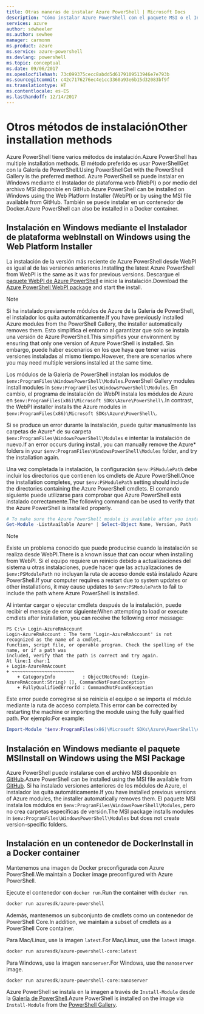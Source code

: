 ```yaml
---
title: Otras maneras de instalar Azure PowerShell | Microsoft Docs
description: "Cómo instalar Azure PowerShell con el paquete MSI o el Instalador de plataforma web."
services: azure
author: sdwheeler
ms.author: sewhee
manager: carmonm
ms.product: azure
ms.service: azure-powershell
ms.devlang: powershell
ms.topic: conceptual
ms.date: 09/06/2017
ms.openlocfilehash: 73c099375cecc8abdd5d6179109513946e7e793b
ms.sourcegitcommit: c42c7176276ec4e1cc3360a93e6b15d32083bf9f
ms.translationtype: HT
ms.contentlocale: es-ES
ms.lasthandoff: 12/14/2017
---
```

# <a name="other-installation-methods"></a><span data-ttu-id="00c3b-103">Otros métodos de instalación</span><span class="sxs-lookup"><span data-stu-id="00c3b-103">Other installation methods</span></span>

<span data-ttu-id="00c3b-104">Azure PowerShell tiene varios métodos de instalación.</span><span class="sxs-lookup"><span data-stu-id="00c3b-104">Azure PowerShell has multiple installation methods.</span></span> <span data-ttu-id="00c3b-105">El método preferido es usar PowerShellGet con la Galería de PowerShell.</span><span class="sxs-lookup"><span data-stu-id="00c3b-105">Using PowerShellGet with the PowerShell Gallery is the preferred method.</span></span> <span data-ttu-id="00c3b-106">Azure PowerShell se puede instalar en Windows mediante el Instalador de plataforma web (WebPI) o por medio del archivo MSI disponible en GitHub.</span><span class="sxs-lookup"><span data-stu-id="00c3b-106">Azure PowerShell can be installed on Windows using the Web Platform Installer (WebPI) or by using the MSI file available from GitHub.</span></span> <span data-ttu-id="00c3b-107">También se puede instalar en un contenedor de Docker.</span><span class="sxs-lookup"><span data-stu-id="00c3b-107">Azure PowerShell can also be installed in a Docker container.</span></span>

## <a name="install-on-windows-using-the-web-platform-installer"></a><span data-ttu-id="00c3b-108">Instalación en Windows mediante el Instalador de plataforma web</span><span class="sxs-lookup"><span data-stu-id="00c3b-108">Install on Windows using the Web Platform Installer</span></span>

<span data-ttu-id="00c3b-109">La instalación de la versión más reciente de Azure PowerShell desde WebPI es igual al de las versiones anteriores.</span><span class="sxs-lookup"><span data-stu-id="00c3b-109">Installing the latest Azure PowerShell from WebPI is the same as it was for previous versions.</span></span>
<span data-ttu-id="00c3b-110">Descargue el [paquete WebPI de Azure PowerShell](http://aka.ms/webpi-azps) e inicie la instalación.</span><span class="sxs-lookup"><span data-stu-id="00c3b-110">Download the [Azure PowerShell WebPI package](http://aka.ms/webpi-azps) and start the install.</span></span>

> [!NOTE]
> <span data-ttu-id="00c3b-111">Si ha instalado previamente módulos de Azure de la Galería de PowerShell, el instalador los quita automáticamente.</span><span class="sxs-lookup"><span data-stu-id="00c3b-111">If you have previously installed Azure modules from the PowerShell Gallery, the installer automatically removes them.</span></span> <span data-ttu-id="00c3b-112">Esto simplifica el entorno al garantizar que solo se instala una versión de Azure PowerShell.</span><span class="sxs-lookup"><span data-stu-id="00c3b-112">This simplifies your environment by ensuring that only one version of Azure PowerShell is installed.</span></span> <span data-ttu-id="00c3b-113">Sin embargo, puede haber escenarios en los que haya que tener varias versiones instaladas al mismo tiempo.</span><span class="sxs-lookup"><span data-stu-id="00c3b-113">However, there are scenarios where you may need multiple versions installed at the same time.</span></span>
>
> <span data-ttu-id="00c3b-114">Los módulos de la Galería de PowerShell instalan los módulos de `$env:ProgramFiles\WindowsPowerShell\Modules`.</span><span class="sxs-lookup"><span data-stu-id="00c3b-114">PowerShell Gallery modules install modules in `$env:ProgramFiles\WindowsPowerShell\Modules`.</span></span> <span data-ttu-id="00c3b-115">En cambio, el programa de instalación de WebPI instala los módulos de Azure en `$env:ProgramFiles(x86)\Microsoft SDKs\Azure\PowerShell\`.</span><span class="sxs-lookup"><span data-stu-id="00c3b-115">In contrast, the WebPI installer installs the Azure modules in `$env:ProgramFiles(x86)\Microsoft SDKs\Azure\PowerShell\`.</span></span>
>
> <span data-ttu-id="00c3b-116">Si se produce un error durante la instalación, puede quitar manualmente las carpetas de Azure* de su carpeta `$env:ProgramFiles\WindowsPowerShell\Modules` e intentar la instalación de nuevo.</span><span class="sxs-lookup"><span data-stu-id="00c3b-116">If an error occurs during install, you can manually remove the Azure* folders in your `$env:ProgramFiles\WindowsPowerShell\Modules` folder, and try the installation again.</span></span>

<span data-ttu-id="00c3b-117">Una vez completada la instalación, la configuración `$env:PSModulePath` debe incluir los directorios que contienen los cmdlets de Azure PowerShell.</span><span class="sxs-lookup"><span data-stu-id="00c3b-117">Once the installation completes, your `$env:PSModulePath` setting should include the directories containing the Azure PowerShell cmdlets.</span></span> <span data-ttu-id="00c3b-118">El comando siguiente puede utilizarse para comprobar que Azure PowerShell está instalado correctamente.</span><span class="sxs-lookup"><span data-stu-id="00c3b-118">The following command can be used to verify that the Azure PowerShell is installed properly.</span></span>

```powershell
# To make sure the Azure PowerShell module is available after you install
Get-Module -ListAvailable Azure* | Select-Object Name, Version, Path
```

> [!NOTE]
> <span data-ttu-id="00c3b-119">Existe un problema conocido que puede producirse cuando la instalación se realiza desde WebPI.</span><span class="sxs-lookup"><span data-stu-id="00c3b-119">There is a known issue that can occur when installing from WebPI.</span></span> <span data-ttu-id="00c3b-120">Si el equipo requiere un reinicio debido a actualizaciones del sistema u otras instalaciones, puede hacer que las actualizaciones de `$env:PSModulePath` no incluyan la ruta de acceso donde está instalado Azure PowerShell.</span><span class="sxs-lookup"><span data-stu-id="00c3b-120">If your computer requires a restart due to system updates or other installations, it may cause updates to `$env:PSModulePath` to fail to include the path where Azure PowerShell is installed.</span></span>

<span data-ttu-id="00c3b-121">Al intentar cargar o ejecutar cmdlets después de la instalación, puede recibir el mensaje de error siguiente:</span><span class="sxs-lookup"><span data-stu-id="00c3b-121">When attempting to load or execute cmdlets after installation, you can receive the following error message:</span></span>

```
PS C:\> Login-AzureRmAccount
Login-AzureRmAccount : The term 'Login-AzureRmAccount' is not recognized as the name of a cmdlet,
function, script file, or operable program. Check the spelling of the name, or if a path was
included, verify that the path is correct and try again.
At line:1 char:1
+ Login-AzureRmAccount
+ ~~~~~~~~~~~~~~~~~~~~~~~
    + CategoryInfo          : ObjectNotFound: (Login-AzureRmAccount:String) [], CommandNotFoundException
    + FullyQualifiedErrorId : CommandNotFoundException
```

<span data-ttu-id="00c3b-122">Este error puede corregirse si se reinicia el equipo o se importa el módulo mediante la ruta de acceso completa.</span><span class="sxs-lookup"><span data-stu-id="00c3b-122">This error can be corrected by restarting the machine or importing the module using the fully qualified path.</span></span> <span data-ttu-id="00c3b-123">Por ejemplo:</span><span class="sxs-lookup"><span data-stu-id="00c3b-123">For example:</span></span>

```powershell
Import-Module "$env:ProgramFiles(x86)\Microsoft SDKs\Azure\PowerShell\AzureRM.psd1"
```

## <a name="install-on-windows-using-the-msi-package"></a><span data-ttu-id="00c3b-124">Instalación en Windows mediante el paquete MSI</span><span class="sxs-lookup"><span data-stu-id="00c3b-124">Install on Windows using the MSI Package</span></span>

<span data-ttu-id="00c3b-125">Azure PowerShell puede instalarse con el archivo MSI disponible en [GitHub](https://github.com/Azure/azure-powershell/releases/latest).</span><span class="sxs-lookup"><span data-stu-id="00c3b-125">Azure PowerShell can be installed using the MSI file available from [GitHub](https://github.com/Azure/azure-powershell/releases/latest).</span></span> <span data-ttu-id="00c3b-126">Si ha instalado versiones anteriores de los módulos de Azure, el instalador las quita automáticamente.</span><span class="sxs-lookup"><span data-stu-id="00c3b-126">If you have installed previous versions of Azure modules, the installer automatically removes them.</span></span> <span data-ttu-id="00c3b-127">El paquete MSI instala los módulos en `$env:ProgramFiles\WindowsPowerShell\Modules`, pero no crea carpetas específicas de versión.</span><span class="sxs-lookup"><span data-stu-id="00c3b-127">The MSI package installs modules in `$env:ProgramFiles\WindowsPowerShell\Modules` but does not create version-specific folders.</span></span>

## <a name="install-in-a-docker-container"></a><span data-ttu-id="00c3b-128">Instalación en un contenedor de Docker</span><span class="sxs-lookup"><span data-stu-id="00c3b-128">Install in a Docker container</span></span>

<span data-ttu-id="00c3b-129">Mantenemos una imagen de Docker preconfigurada con Azure PowerShell.</span><span class="sxs-lookup"><span data-stu-id="00c3b-129">We maintain a Docker image preconfigured with Azure PowerShell.</span></span>

<span data-ttu-id="00c3b-130">Ejecute el contenedor con `docker run`.</span><span class="sxs-lookup"><span data-stu-id="00c3b-130">Run the container with `docker run`.</span></span>

```powershell
docker run azuresdk/azure-powershell
```

<span data-ttu-id="00c3b-131">Además, mantenemos un subconjunto de cmdlets como un contenedor de PowerShell Core.</span><span class="sxs-lookup"><span data-stu-id="00c3b-131">In addition, we maintain a subset of cmdlets as a PowerShell Core container.</span></span>

<span data-ttu-id="00c3b-132">Para Mac/Linux, use la imagen `latest`.</span><span class="sxs-lookup"><span data-stu-id="00c3b-132">For Mac/Linux, use the `latest` image.</span></span>

```bash
docker run azuresdk/azure-powershell-core:latest
```

<span data-ttu-id="00c3b-133">Para Windows, use la imagen `nanoserver`.</span><span class="sxs-lookup"><span data-stu-id="00c3b-133">For Windows, use the `nanoserver` image.</span></span>

```powershell
docker run azuresdk/azure-powershell-core:nanoserver
```

<span data-ttu-id="00c3b-134">Azure PowerShell se instala en la imagen a través de `Install-Module` desde la [Galería de PowerShell](https://www.powershellgallery.com/).</span><span class="sxs-lookup"><span data-stu-id="00c3b-134">Azure PowerShell is installed on the image via `Install-Module` from the [PowerShell Gallery](https://www.powershellgallery.com/).</span></span>